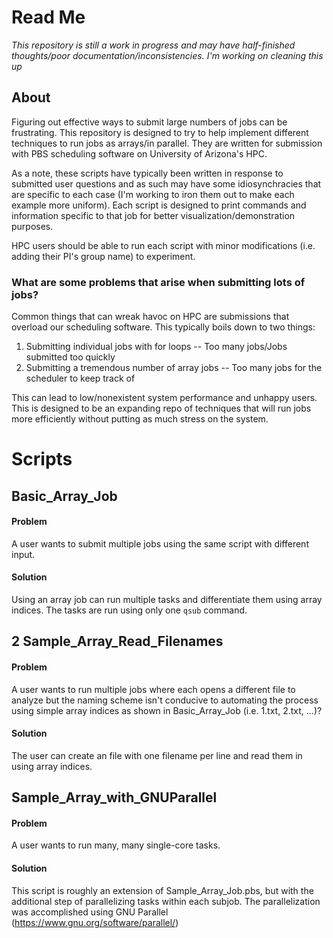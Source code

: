 # Read Me

_This repository is still a work in progress and may have half-finished thoughts/poor documentation/inconsistencies. I'm working on cleaning this up_

## About
Figuring out effective ways to submit large numbers of jobs can be frustrating. This repository is designed to try to help implement different techniques to run jobs as arrays/in parallel. They are written for submission with PBS scheduling software on University of Arizona's HPC. 

As a note, these scripts have typically been written in response to submitted user questions and as such may have some idiosynchracies that are specific to each case (I'm working to iron them out to make each example more uniform). Each script is designed to print commands and information specific to that job for better visualization/demonstration purposes. 

HPC users should be able to run each script with minor modifications (i.e. adding their PI's group name) to experiment.


### What are some problems that arise when submitting lots of jobs?

Common things that can wreak havoc on HPC are submissions that overload our scheduling software. This typically boils down to two things:

1. Submitting individual jobs with for loops    -- Too many jobs/Jobs submitted too quickly
2. Submitting a tremendous number of array jobs -- Too many jobs for the scheduler to keep track of

This can lead to low/nonexistent system performance and unhappy users. This is designed to be an expanding repo of techniques that will run jobs more efficiently without putting as much stress on the system. 


# Scripts


## Basic_Array_Job

#### Problem

A user wants to submit multiple jobs using the same script with different input.

#### Solution

Using an array job can run multiple tasks and differentiate them using array indices. The tasks are run using only one ```qsub``` command.


## 2 Sample_Array_Read_Filenames


#### Problem

A user wants to run multiple jobs where each opens a different file to analyze but the naming scheme isn't conducive to automating the process using simple array indices as shown in Basic_Array_Job (i.e. 1.txt, 2.txt, ...)? 

#### Solution

The user can create an file with one filename per line and read them in using array indices. 


## Sample_Array_with_GNUParallel

#### Problem

A user wants to run many, many single-core tasks.

#### Solution

This script is roughly an extension of Sample_Array_Job.pbs, but with the additional step of parallelizing tasks within each subjob. The parallelization was accomplished using GNU Parallel (https://www.gnu.org/software/parallel/)

